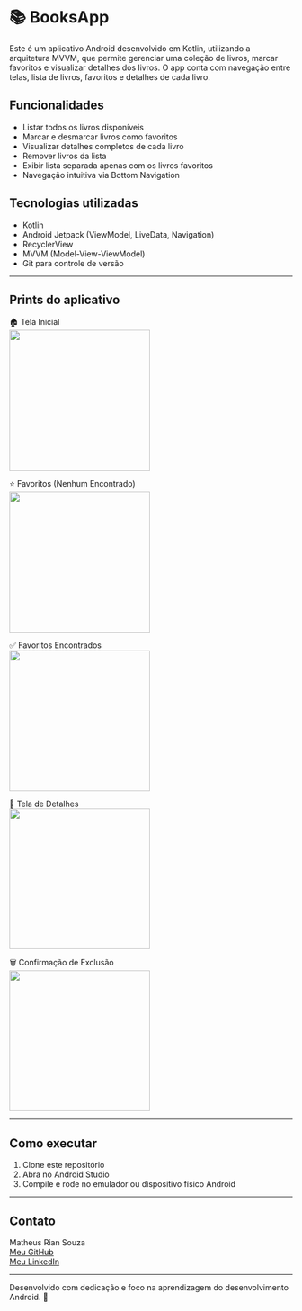 # 📚 BooksApp

Este é um aplicativo Android desenvolvido em Kotlin, utilizando a arquitetura MVVM, que permite gerenciar uma coleção de livros, marcar favoritos e visualizar detalhes dos livros. O app conta com navegação entre telas, lista de livros, favoritos e detalhes de cada livro.

## Funcionalidades

- Listar todos os livros disponíveis  
- Marcar e desmarcar livros como favoritos  
- Visualizar detalhes completos de cada livro  
- Remover livros da lista  
- Exibir lista separada apenas com os livros favoritos  
- Navegação intuitiva via Bottom Navigation  

## Tecnologias utilizadas

- Kotlin  
- Android Jetpack (ViewModel, LiveData, Navigation)  
- RecyclerView  
- MVVM (Model-View-ViewModel)  
- Git para controle de versão  

---

## Prints do aplicativo

🏠 Tela Inicial  
<img src="prints/intro.png" width="250"/>

⭐ Favoritos (Nenhum Encontrado)  
<img src="prints/favorites.png" width="250"/>

✅ Favoritos Encontrados  
<img src="prints/favorites.foud.png" width="250"/>

📖 Tela de Detalhes  
<img src="prints/book.png" width="250"/>

🗑️ Confirmação de Exclusão  
<img src="prints/delete.png" width="250"/>

---

## Como executar

1. Clone este repositório  
2. Abra no Android Studio  
3. Compile e rode no emulador ou dispositivo físico Android  

---

## Contato

Matheus Rian Souza  
[Meu GitHub](https://github.com/Rian144hz)  
[Meu LinkedIn](https://www.linkedin.com/in/seu-perfil/)  

---

Desenvolvido com dedicação e foco na aprendizagem do desenvolvimento Android. 🚀
